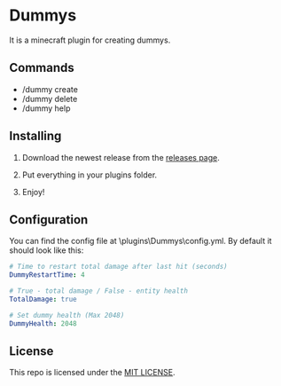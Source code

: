 # Dummys
It is a minecraft plugin for creating dummys.

## Commands
- /dummy create
- /dummy delete
- /dummy help

## Installing
1. Download the newest release from the [releases page](https://github.com/Poxiton/Dummys/releases).

2. Put everything in your plugins folder.

3. Enjoy!

## Configuration
You can find the config file at \plugins\Dummys\config.yml. By default it should look like this:
```yml
# Time to restart total damage after last hit (seconds)
DummyRestartTime: 4

# True - total damage / False - entity health
TotalDamage: true

# Set dummy health (Max 2048)
DummyHealth: 2048
```

## License
This repo is licensed under the [MIT LICENSE](/LICENSE).
